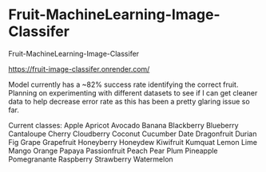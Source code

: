 # Fruit-MachineLearning-Image-Classifer

Fruit-MachineLearning-Image-Classifer

https://fruit-image-classifer.onrender.com/

Model currently has a ~82% success rate identifying the correct fruit.  Planning on experimenting with different datasets to see if I can get cleaner data to help decrease error rate as this has been a pretty glaring issue so far.

Current classes:
Apple 
Apricot 
Avocado 
Banana 
Blackberry 
Blueberry 
Cantaloupe
Cherry 
Cloudberry 
Coconut 
Cucumber 
Date 
Dragonfruit 
Durian 
Fig 
Grape 
Grapefruit 
Honeyberry
Honeydew
Kiwifruit
Kumquat
Lemon
Lime
Mango
Orange
Papaya
Passionfruit
Peach
Pear
Plum
Pineapple
Pomegranante
Raspberry
Strawberry
Watermelon


